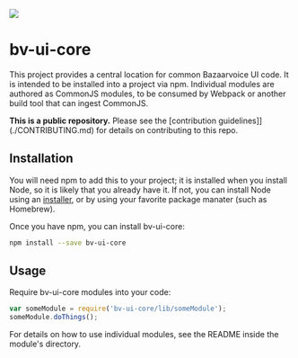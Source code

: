 ![](https://magnum.travis-ci.com/bazaarvoice/bv-ui-core.svg?token=hwKyg8j4RFg7BgmSksac&branch=master)

# bv-ui-core

This project provides a central location for common Bazaarvoice UI code. It is intended to be installed into a project via npm. Individual modules are authored as CommonJS modules, to be consumed by Webpack or another build tool that can ingest CommonJS.

**This is a public repository.** Please see the [contribution guidelines]](./CONTRIBUTING.md) for details on contributing to this repo.

## Installation

You will need npm to add this to your project; it is installed when you install Node, so it is likely that you already have it. If not, you can install Node using an [installer](https://nodejs.org/download/), or by using your favorite package manater (such as Homebrew).

Once you have npm, you can install bv-ui-core:

```bash
npm install --save bv-ui-core
```

## Usage

Require bv-ui-core modules into your code:

```javascript
var someModule = require('bv-ui-core/lib/someModule');
someModule.doThings();
```

For details on how to use individual modules, see the README inside the module's directory.
